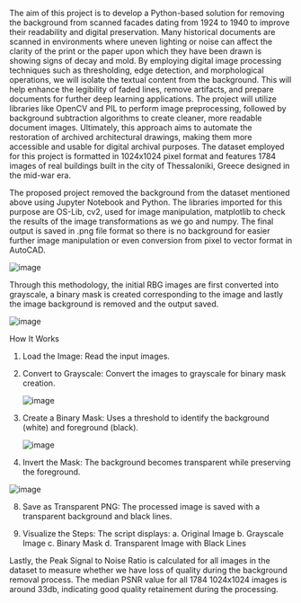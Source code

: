 The aim of this project is to develop a Python-based solution for removing the background from scanned facades dating from 1924 to 1940 to improve their readability and digital preservation. Many historical documents are scanned in environments where uneven lighting or noise can affect the clarity of the print or the paper upon which they have been drawn is showing signs of decay and mold. By employing digital image processing techniques such as thresholding, edge detection, and morphological operations, we will isolate the textual content from the background. This will help enhance the legibility of faded lines, remove artifacts, and prepare documents for further deep learning applications. The project will utilize libraries like OpenCV and PIL to perform image preprocessing, followed by background subtraction algorithms to create cleaner, more readable document images. Ultimately, this approach aims to automate the restoration of archived architectural drawings, making them more accessible and usable for digital archival purposes. The dataset employed for this project is formatted in 1024x1024 pixel format and features 1784 images of real buildings built in the city of Thessaloniki, Greece designed in the mid-war era.

The proposed project removed the background from the dataset mentioned above using Jupyter Notebook and Python. The libraries imported for this purpose are OS-Lib, cv2, used for image manipulation, matplotlib to check the results of the image transformations as we go and numpy. The final output is saved in .png file format so there is no background for easier further image manipulation or even conversion from pixel to vector format in AutoCAD. 

![image](https://github.com/user-attachments/assets/240efe2c-45af-4d14-8aa5-3ad5297f4969)


Through this methodology, the initial RBG images are first converted into grayscale, a binary mask is created corresponding to the image and lastly the image background is removed and the output saved. 

![image](https://github.com/user-attachments/assets/a8e80bf4-9166-49af-b995-ef96fe49bdc7)


How It Works
 1. Load the Image:
    Read the input images.
 2. Convert to Grayscale:
    Convert the images to grayscale for binary mask creation.

    ![image](https://github.com/user-attachments/assets/e902e85b-8980-4659-a442-b7a9a94d3074)

 4. Create a Binary Mask:
    Uses a threshold to identify the background (white) and foreground (black).

    ![image](https://github.com/user-attachments/assets/e10cf1ef-3e06-4e36-ab2a-298f8025aeb1)

  6. Invert the Mask:
    The background becomes transparent while preserving the foreground.

![image](https://github.com/user-attachments/assets/7a0051ce-1c09-4df4-8ff4-4c02a159f2e4)

  8. Save as Transparent PNG:
    The processed image is saved with a transparent background and black lines.


  10. Visualize the Steps:
    The script displays:
     a. Original Image
     b. Grayscale Image
     c. Binary Mask
     d. Transparent Image with Black Lines

Lastly, the Peak Signal to Noise Ratio is calculated for all images in the dataset to measure whether we have loss of quality during the background removal process. The median PSNR value for all 1784 1024x1024 images is around 33db, indicating good quality retainement during the processing. 

